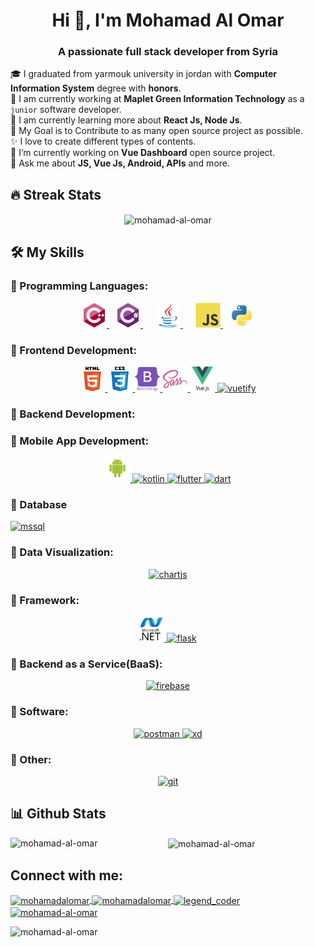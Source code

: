 <h1 align="center">Hi 👋, I'm Mohamad Al Omar</h1>
<h3 align="center">A passionate full stack developer from Syria</h3>

<tr>
  <td>
    🎓 I graduated from yarmouk university in jordan with
    <strong>Computer Information System</strong> degree with
    <strong>honors</strong>.<br />
    🌱 I am currently working at
    <strong> Maplet Green Information Technology</strong> as a
    <code>junior</code> software developer.<br />
    🌱 I am currently learning more about
    <strong>React Js, Node Js</strong>.<br />
    🎯 My Goal is to Contribute to as many open source project as possible.<br />
    ✨ I love to create different types of contents.<br />
    🔭 I’m currently working on <strong>Vue Dashboard</strong> open source
    project.<br />
    💬 Ask me about <strong>JS, Vue Js, Android, APIs</strong> and more.<br />
    <!-- 📫 How to reach me
    <strong>m.al.omar94@gmail.com</strong> -->
  </td>
</tr>

<h2>🔥 Streak Stats</h2>

<p align="center">
  <img
    align="center"
    src="https://github-readme-streak-stats.herokuapp.com/?user=mohamad-al-omar&"
    alt="mohamad-al-omar"
  />
</p>

<h2>🛠️ My Skills</h1>
<h3 align="left">🔵 Programming Languages:</h3>
<p align="center">
  <a href="https://www.w3schools.com/cpp/" target="_blank" rel="noreferrer">
    <img
      src="https://raw.githubusercontent.com/devicons/devicon/master/icons/cplusplus/cplusplus-original.svg"
      alt="cplusplus"
      width="40"
      height="40"
    />
  </a>
  <a
    href="https://www.w3schools.com/cs/"
    target="_blank"
    rel="noreferrer"
    style="margin: 0 10px"
  >
    <img
      src="https://raw.githubusercontent.com/devicons/devicon/master/icons/csharp/csharp-original.svg"
      alt="csharp"
      width="40"
      height="40"
    />
  </a>
  <a href="https://www.java.com" target="_blank" rel="noreferrer" style="margin: 0 10px">
    <img
      src="https://raw.githubusercontent.com/devicons/devicon/master/icons/java/java-original.svg"
      alt="java"
      width="40"
      height="40"
    />
  </a>
  <a
    href="https://developer.mozilla.org/en-US/docs/Web/JavaScript"
    target="_blank"
    rel="noreferrer" 
    style="margin: 0 10px"
  >
    <img
      src="https://raw.githubusercontent.com/devicons/devicon/master/icons/javascript/javascript-original.svg"
      alt="javascript"
      width="40"
      height="40"
    />
    <a href="https://www.python.org" target="_blank" rel="noreferrer" >
      <img
        src="https://raw.githubusercontent.com/devicons/devicon/master/icons/python/python-original.svg"
        alt="python"
        width="40"
        height="40"
      />
    </a>
  </a>
</p>
<h3 align="left">🔵 Frontend Development:</h3>
<p align="center">
  <a href="https://www.w3.org/html/" target="_blank" rel="noreferrer">
    <img
      src="https://raw.githubusercontent.com/devicons/devicon/master/icons/html5/html5-original-wordmark.svg"
      alt="html5"
      width="40"
      height="40"
    />
  </a>
  <a href="https://www.w3schools.com/css/" target="_blank" rel="noreferrer">
    <img
      src="https://raw.githubusercontent.com/devicons/devicon/master/icons/css3/css3-original-wordmark.svg"
      alt="css3"
      width="40"
      height="40"
    />
  </a>
  <a href="https://getbootstrap.com" target="_blank" rel="noreferrer">
    <img
      src="https://raw.githubusercontent.com/devicons/devicon/master/icons/bootstrap/bootstrap-plain-wordmark.svg"
      alt="bootstrap"
      width="40"
      height="40"
    />
  </a>
  <a href="https://sass-lang.com" target="_blank" rel="noreferrer">
    <img
      src="https://raw.githubusercontent.com/devicons/devicon/master/icons/sass/sass-original.svg"
      alt="sass"
      width="40"
      height="40"
    />
  </a>
  <a href="https://vuejs.org/" target="_blank" rel="noreferrer">
    <img
      src="https://raw.githubusercontent.com/devicons/devicon/master/icons/vuejs/vuejs-original-wordmark.svg"
      alt="vuejs"
      width="40"
      height="40"
    />
  </a>
  <a href="https://vuetifyjs.com/en/" target="_blank" rel="noreferrer">
    <img
      src="https://bestofjs.org/logos/vuetify.svg"
      alt="vuetify"
      width="40"
      height="40"
    />
  </a>
</p>
<h3 align="left">🔵 Backend Development:</h3>
<p align="center"></p>
<h3 align="left">🔵 Mobile App Development:</h3>
<p align="center">
  <a href="https://developer.android.com" target="_blank" rel="noreferrer">
    <img
      src="https://raw.githubusercontent.com/devicons/devicon/master/icons/android/android-original-wordmark.svg"
      alt="android"
      width="40"
      height="40"
    />
  </a>
  <a href="https://kotlinlang.org" target="_blank" rel="noreferrer">
    <img
      src="https://www.vectorlogo.zone/logos/kotlinlang/kotlinlang-icon.svg"
      alt="kotlin"
      width="40"
      height="40"
    />
  </a>
  <a href="https://flutter.dev" target="_blank" rel="noreferrer">
    <img
      src="https://www.vectorlogo.zone/logos/flutterio/flutterio-icon.svg"
      alt="flutter"
      width="40"
      height="40"
    />
  </a>
  <a href="https://dart.dev" target="_blank" rel="noreferrer">
    <img
      src="https://www.vectorlogo.zone/logos/dartlang/dartlang-icon.svg"
      alt="dart"
      width="40"
      height="40"
    />
  </a>
</p>
<h3 align="left">🔵 Database</h3>
<p align="left">
  <a
    href="https://www.microsoft.com/en-us/sql-server"
    target="_blank"
    rel="noreferrer"
  >
    <img
      src="https://www.svgrepo.com/show/303229/microsoft-sql-server-logo.svg"
      alt="mssql"
      width="40"
      height="40"
    />
  </a>
</p>
<h3 align="left">🔵 Data Visualization:</h3>
<p align="center">
  <a href="https://www.chartjs.org" target="_blank" rel="noreferrer">
    <img
      src="https://www.chartjs.org/media/logo-title.svg"
      alt="chartjs"
      width="40"
      height="40"
    />
  </a>
</p>
<h3 align="left">🔵 Framework:</h3>
<p align="center">
  <a href="https://dotnet.microsoft.com/" target="_blank" rel="noreferrer">
    <img
      src="https://raw.githubusercontent.com/devicons/devicon/master/icons/dot-net/dot-net-original-wordmark.svg"
      alt="dotnet"
      width="40"
      height="40"
    />
  </a>
  <a href="https://flask.palletsprojects.com/" target="_blank" rel="noreferrer">
    <img
      src="https://www.vectorlogo.zone/logos/pocoo_flask/pocoo_flask-icon.svg"
      alt="flask"
      width="40"
      height="40"
    />
  </a>
</p>
<h3 align="left">🔵 Backend as a Service(BaaS):</h3>
<p align="center">
  <a href="https://firebase.google.com/" target="_blank" rel="noreferrer">
    <img
      src="https://www.vectorlogo.zone/logos/firebase/firebase-icon.svg"
      alt="firebase"
      width="40"
      height="40"
    />
  </a>
</p>
<h3 align="left">🔵 Software:</h3>
<p align="center">
  <a href="https://postman.com" target="_blank" rel="noreferrer">
    <img
      src="https://www.vectorlogo.zone/logos/getpostman/getpostman-icon.svg"
      alt="postman"
      width="40"
      height="40"
    />
  </a>
  <a
    href="https://www.adobe.com/products/xd.html"
    target="_blank"
    rel="noreferrer"
  >
    <img
      src="https://cdn.worldvectorlogo.com/logos/adobe-xd.svg"
      alt="xd"
      width="40"
      height="40"
    />
  </a>
</p>
<h3 align="left">🔵 Other:</h3>
<p align="center">
  <a href="https://git-scm.com/" target="_blank" rel="noreferrer">
    <img
      src="https://www.vectorlogo.zone/logos/git-scm/git-scm-icon.svg"
      alt="git"
      width="40"
      height="40"
    />
  </a>
</p>

<h2>📊 Github Stats</h2>
<p align="center">
    <img align="left" src="https://github-readme-stats.vercel.app/api/top-langs?username=mohamad-al-omar&show_icons=true&locale=en&layout=compact" alt="mohamad-al-omar" />
</p>
<p align="center">
    <img align="center" src="https://github-readme-stats.vercel.app/api?username=mohamad-al-omar&show_icons=true&locale=en" alt="mohamad-al-omar" />
</p>
<h2 align="left">Connect with me:</h2>
<p align="left">
  <a href="mailto:m.al.omar94@gmail.com">
    <img
      align="center"
      src="https://static.cdnlogo.com/logos/g/37/gmail-icon.svg"
      alt="mohamadalomar"
      height="30"
      width="40"
    />
  </a>
  <a href="https://codepen.io/mohamadalomar" target="blank">
    <img
      align="center"
      src="https://raw.githubusercontent.com/rahuldkjain/github-profile-readme-generator/master/src/images/icons/Social/codepen.svg"
      alt="mohamadalomar"
      height="30"
      width="40"
    />
  </a>
  <a href="https://twitter.com/legend_coder" target="blank">
    <img
      align="center"
      src="https://raw.githubusercontent.com/rahuldkjain/github-profile-readme-generator/master/src/images/icons/Social/twitter.svg"
      alt="legend_coder"
      height="30"
      width="40"
    />
  </a>
  <a href="https://linkedin.com/in/mohamad-al-omar" target="blank">
    <img
      align="center"
      src="https://raw.githubusercontent.com/rahuldkjain/github-profile-readme-generator/master/src/images/icons/Social/linked-in-alt.svg"
      alt="mohamad-al-omar"
      height="30"
      width="40"
    />
  </a>
</p>

<p>
  <img
    align="left"
    src="https://github-readme-stats.vercel.app/api/top-langs?username=mohamad-al-omar&show_icons=true&locale=en&layout=compact"
    alt="mohamad-al-omar"
  />
</p>
